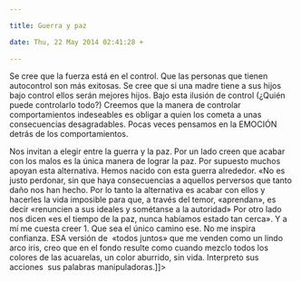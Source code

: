 ```yaml
---

title: Guerra y paz

date: Thu, 22 May 2014 02:41:28 +
 
---
```

Se cree que la fuerza está en el control. Que las personas que tienen autocontrol son más exitosas. Se cree que si una madre tiene a sus hijos bajo control ellos serán mejores hijos. Bajo esta ilusión de control (¿Quién puede controlarlo todo?) Creemos que la manera de controlar comportamientos indeseables es obligar a quien los cometa a unas consecuencias desagradables. Pocas veces pensamos en la EMOCIÓN detrás de los comportamientos. 


Nos invitan a elegir entre la guerra y la paz.
Por un lado creen que acabar con los malos es la única manera de lograr la paz. Por supuesto muchos apoyan esta alternativa. Hemos nacido con esta guerra alrededor. «No es justo perdonar, sin que haya consecuencias a aquellos perversos que tanto daño nos han hecho. Por lo tanto la alternativa es acabar con ellos y hacerles la vida imposible para que, a través del temor, «aprendan», es decir «renuncien a sus ideales y sométanse a la autoridad»
Por otro lado nos dicen «es el tiempo de la paz, nunca habíamos estado tan cerca». Y a mí me cuesta creer 1. Que sea el único camino ese. No me inspira confianza. ESA versión de  «todos juntos» que me venden como un lindo arco iris, creo que en el fondo resulte como cuando mezclo todos los colores de las acuarelas, un color aburrido, sin vida. Interpreto sus acciones  sus palabras manipuladoras.]]>
